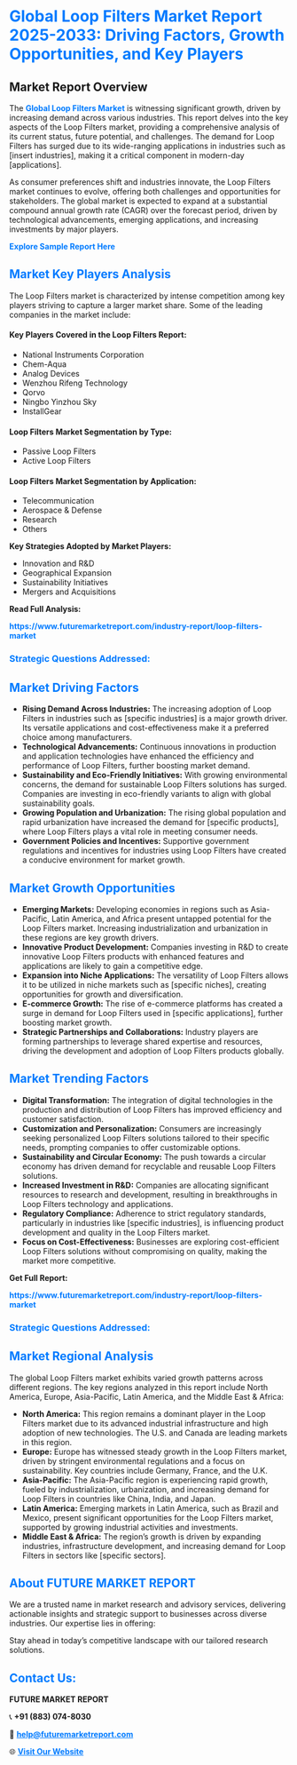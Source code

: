 <h1 style="color: #007BFF;">Global Loop Filters Market Report 2025-2033: Driving Factors, Growth Opportunities, and Key Players</h1>

<section id="overview">
<h2>Market Report Overview</h2>
<p>The <a href="https://www.futuremarketreport.com/industry-report/loop-filters-market" style="color: #007BFF; text-decoration: none;"><strong>Global Loop Filters Market</strong></a> is witnessing significant growth, driven by increasing demand across various industries. This report delves into the key aspects of the Loop Filters market, providing a comprehensive analysis of its current status, future potential, and challenges. The demand for Loop Filters has surged due to its wide-ranging applications in industries such as [insert industries], making it a critical component in modern-day [applications].</p>
<p>As consumer preferences shift and industries innovate, the Loop Filters market continues to evolve, offering both challenges and opportunities for stakeholders. The global market is expected to expand at a substantial compound annual growth rate (CAGR) over the forecast period, driven by technological advancements, emerging applications, and increasing investments by major players.</p>
</section>

<section id="overview">
<p><a href="https://www.futuremarketreport.com/request-sample/reportId=82452" style="color: #007BFF; text-decoration: none;"><strong>Explore Sample Report Here</strong></a></p>
</section>

<section id="key-players">
<h2 style="color: #007BFF;">Market Key Players Analysis</h2>
<p>The Loop Filters market is characterized by intense competition among key players striving to capture a larger market share. Some of the leading companies in the market include:</p>
<h4>Key Players Covered in the Loop Filters Report:</h4>
<ul><li>National Instruments Corporation</li><li>Chem-Aqua</li><li>Analog Devices</li><li>Wenzhou Rifeng Technology</li><li>Qorvo</li><li>Ningbo Yinzhou Sky</li><li>InstallGear</li></ul>
<h4>Loop Filters Market Segmentation by Type:</h4>
<ul><li>Passive Loop Filters</li><li>Active Loop Filters</li></ul>

<h4>Loop Filters Market Segmentation by Application:</h4>
<ul><li>Telecommunication</li><li>Aerospace &amp; Defense</li><li>Research</li><li>Others</li></ul>
<p><strong>Key Strategies Adopted by Market Players:</strong></p>
<ul>
<li>Innovation and R&D</li>
<li>Geographical Expansion</li>
<li>Sustainability Initiatives</li>
<li>Mergers and Acquisitions</li>
</ul>
</section>

<section>
<p><strong>Read Full Analysis: </strong></p><a href="https://www.futuremarketreport.com/industry-report/loop-filters-market" style="color: #007BFF; text-decoration: none;"><strong>https://www.futuremarketreport.com/industry-report/loop-filters-market</strong></a>
<h3 style="color: #007BFF;">Strategic Questions Addressed:</h3>
</section>

<section id="driving-factors">
<h2 style="color: #007BFF;">Market Driving Factors</h2>
<ul>
<li><strong>Rising Demand Across Industries:</strong> The increasing adoption of Loop Filters in industries such as [specific industries] is a major growth driver. Its versatile applications and cost-effectiveness make it a preferred choice among manufacturers.</li>
<li><strong>Technological Advancements:</strong> Continuous innovations in production and application technologies have enhanced the efficiency and performance of Loop Filters, further boosting market demand.</li>
<li><strong>Sustainability and Eco-Friendly Initiatives:</strong> With growing environmental concerns, the demand for sustainable Loop Filters solutions has surged. Companies are investing in eco-friendly variants to align with global sustainability goals.</li>
<li><strong>Growing Population and Urbanization:</strong> The rising global population and rapid urbanization have increased the demand for [specific products], where Loop Filters plays a vital role in meeting consumer needs.</li>
<li><strong>Government Policies and Incentives:</strong> Supportive government regulations and incentives for industries using Loop Filters have created a conducive environment for market growth.</li>
</ul>
</section>

<section id="growth-opportunities">
<h2 style="color: #007BFF;">Market Growth Opportunities</h2>
<ul>
<li><strong>Emerging Markets:</strong> Developing economies in regions such as Asia-Pacific, Latin America, and Africa present untapped potential for the Loop Filters market. Increasing industrialization and urbanization in these regions are key growth drivers.</li>
<li><strong>Innovative Product Development:</strong> Companies investing in R&D to create innovative Loop Filters products with enhanced features and applications are likely to gain a competitive edge.</li>
<li><strong>Expansion into Niche Applications:</strong> The versatility of Loop Filters allows it to be utilized in niche markets such as [specific niches], creating opportunities for growth and diversification.</li>
<li><strong>E-commerce Growth:</strong> The rise of e-commerce platforms has created a surge in demand for Loop Filters used in [specific applications], further boosting market growth.</li>
<li><strong>Strategic Partnerships and Collaborations:</strong> Industry players are forming partnerships to leverage shared expertise and resources, driving the development and adoption of Loop Filters products globally.</li>
</ul>
</section>

<section id="trending-factors">
<h2 style="color: #007BFF;">Market Trending Factors</h2>
<ul>
<li><strong>Digital Transformation:</strong> The integration of digital technologies in the production and distribution of Loop Filters has improved efficiency and customer satisfaction.</li>
<li><strong>Customization and Personalization:</strong> Consumers are increasingly seeking personalized Loop Filters solutions tailored to their specific needs, prompting companies to offer customizable options.</li>
<li><strong>Sustainability and Circular Economy:</strong> The push towards a circular economy has driven demand for recyclable and reusable Loop Filters solutions.</li>
<li><strong>Increased Investment in R&D:</strong> Companies are allocating significant resources to research and development, resulting in breakthroughs in Loop Filters technology and applications.</li>
<li><strong>Regulatory Compliance:</strong> Adherence to strict regulatory standards, particularly in industries like [specific industries], is influencing product development and quality in the Loop Filters market.</li>
<li><strong>Focus on Cost-Effectiveness:</strong> Businesses are exploring cost-efficient Loop Filters solutions without compromising on quality, making the market more competitive.</li>
</ul>
</section>

<section>
<p><strong>Get Full Report: </strong></p><a href="https://www.futuremarketreport.com/industry-report/loop-filters-market" style="color: #007BFF; text-decoration: none;"><strong>https://www.futuremarketreport.com/industry-report/loop-filters-market</strong></a>
<h3 style="color: #007BFF;">Strategic Questions Addressed:</h3>
</section>


<section id="regional-analysis">
<h2 style="color: #007BFF;">Market Regional Analysis</h2>
<p>The global Loop Filters market exhibits varied growth patterns across different regions. The key regions analyzed in this report include North America, Europe, Asia-Pacific, Latin America, and the Middle East & Africa:</p>
<ul>
<li><strong>North America:</strong> This region remains a dominant player in the Loop Filters market due to its advanced industrial infrastructure and high adoption of new technologies. The U.S. and Canada are leading markets in this region.</li>
<li><strong>Europe:</strong> Europe has witnessed steady growth in the Loop Filters market, driven by stringent environmental regulations and a focus on sustainability. Key countries include Germany, France, and the U.K.</li>
<li><strong>Asia-Pacific:</strong> The Asia-Pacific region is experiencing rapid growth, fueled by industrialization, urbanization, and increasing demand for Loop Filters in countries like China, India, and Japan.</li>
<li><strong>Latin America:</strong> Emerging markets in Latin America, such as Brazil and Mexico, present significant opportunities for the Loop Filters market, supported by growing industrial activities and investments.</li>
<li><strong>Middle East & Africa:</strong> The region’s growth is driven by expanding industries, infrastructure development, and increasing demand for Loop Filters in sectors like [specific sectors].</li>
</ul>
</section>

<footer>
<h2 style="color: #007BFF;">About FUTURE MARKET REPORT</h2>
<p>We are a trusted name in market research and advisory services, delivering actionable insights and strategic support to businesses across diverse industries. Our expertise lies in offering:</p>

<p>Stay ahead in today’s competitive landscape with our tailored research solutions.</p>

<h2 style="color: #007BFF;">Contact Us:</h2>
<p><strong>FUTURE MARKET REPORT</strong></p>
<p>📞 <strong>+91 (883) 074-8030</strong></p>
<p>📧 <strong><a href="mailto:help@futuremarketreport.com" style="color: #007BFF;">help@futuremarketreport.com</a></strong></p>
<p>🌐 <strong><a href="https://www.futuremarketreport.com/" style="color: #007BFF;">Visit Our Website</a></strong></p>
</footer>